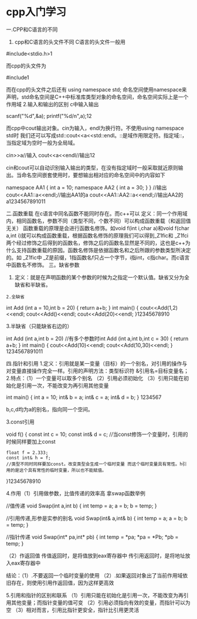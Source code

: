 # cpp入门学习

一.CPP和C语言的不同 
  1.  cpp和C语言的头文件不同 
     C语言的头文件一般用



#include<stdio.h>1

而cpp的头文件为



#include<iostream>1

而在cpp的头文件之后还有 
using namespace std; 
命名空间使用namespace来声明，std命名空间是C++中标准库类型对象的命名空间，命名空间实际上是一个作用域 
2.输入和输出的区别 
c中输入输出



scanf("%d",&a);
printf("%d/n",a);12

而cpp中cout输出对象。cin为输入，endl为换行符。不使用using namespace std时  我们还可以写成std::cout<<a<<std::endl。::是域作用限定符。指定域::，当指定域为空时一般为全局域。



cin>>a//输入
cout<<a<<endl//输出12

cin和cout可以自动识别输入输出的类型，在没有指定域时一般采取就近原则输出。当命名空间嵌套使用时，要想输出相对应的命名空间中的内容如下



namespace AA1
{
   int a = 10;
   namespace AA2
   {
      int a = 30;
   }
}
//输出
cout<<AA1::a<<endl;//输出AA1的a
cout<<AA1::AA2::a<<endl;//输出AA2的a1234567891011

二.函数重载 
      在c语言中同名函数不能同时存在。而c++可以 
      定义：同一个作用域内，相同函数名，参数不同（类型不同，个数不同）可以构成函数重载（和返回值无关） 
函数重载的原理是会进行函数名修饰。如void f(int i,char a)和void f(char a,int i)就可以构成函数重载，根据函数名修饰的原理我们可以得到_Z1fic和  _Z1fci两个经过修饰之后得到的函数名，修饰之后的函数名显然是不同的，这也是c++为什么支持函数重载的原因。函数名修饰是依据函数名和之后所跟的参数类型所决定的。如 _Z1fic中 _Z是前缀，1指函数名f只占一个字节，i指int，c指char。而c语言中函数名不修饰。 
三。缺省参数 
   1. 定义：就是在声明函数的某个参数的时候为之指定一个默认值。缺省又分为全缺省和半缺省。 

    2.全缺省



int Add (int a = 10,int b = 20)
{
   return a+b;
}
int main()
{
   cout<<Add(1,2)<<endl;
   cout<<Add()<<endl;
   cout<<Add(20)<<endl;
}12345678910

3.半缺省（只能缺省右边的）



int Add (int a,int b = 20)
//有多个参数时int Add (int a,int b,int c = 30)
{
   return a+b;
}
int main()
{
   cout<<Add(10)<<endl;
   cout<<Add(10,30)<<endl;
}
1234567891011

四.指针和引用 
1.定义：引用就是某一变量（目标）的一个别名，对引用的操作与对变量直接操作完全一样。引用的声明方法：类型标识符 &引用名=目标变量名； 
   2.特点：（1）一个变量可以取多个别名 
                （2）引用必须初始化 
                （3）引用只能在初始化是引用一次，不能改变为再引用其他变量



int main()
{
  int a = 10;
  int& b = a;
  int& c = a;
  int& d = b;
}   1234567

b,c,d均为a的别名，指向同一个空间。

3.const引用



 void f()
 {
    const int c = 10;
    const int& d = c;
    //当const修饰一个变量时，引用的时候同样要加上const

    float f = 2.333;
    const int& h = f;
    //类型不同时同样要加const。改变类型会生成一个临时变量 而这个临时变量具有常性。h引用的是这个具有常性的临时变量，所以也不能赋值。
}12345678910

4.作用（1）引用做参数，比值传递的效率高 
      拿swap函数举例



//值传递
void Swap(int a,int b)
{
   int temp = a;
   a = b;
   b = temp;
}


//引用传递,形参是实参的别名
void Swap(int& a,int& b)
{
   int temp = a;
   a = b;
   b = temp;
}


//指针传递
void Swap(int* pa,int* pb)
{
   int temp = *pa;
   *pa = *Pb;
   *pb = temp;
}


（2）作返回值 
传值返回时，是将值放到eax寄存器中 
传引用返回时，是将地址放入eax寄存器中

结论：（1）.不要返回一个临时变量的使用 
（2）.如果返回对象出了当前作用域依旧存在，则使用引用作返回值，因为这样更高效

5.引用和指针的区别和联系 
  （1）引用只能在初始化是引用一次，不能改变为再引用其他变量；而指针变量的值可变 
  （2）引用必须指向有效的变量，而指针可以为空 
  （3）相对而言，引用比指针更安全，指针比引用更灵活
